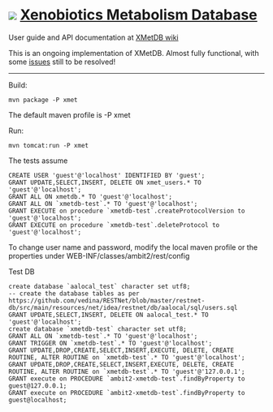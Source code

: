 <img src="http://www.xmetdb.org/xmetdb/images/logo.png"> [Xenobiotics Metabolism Database](http://www.xmetdb.org/xmetdb)
=============

User guide and API documentation at [XMetDB wiki](http://www.xmetdb.org/wiki/Main_Page)

This is an ongoing implementation of XMetDB.  Almost fully functional, with some [issues](https://github.com/xmetdb/xmetdb-server/issues) still to be resolved!

--------
Build: 

    mvn package -P xmet

The default maven profile is -P xmet

Run: 

    mvn tomcat:run -P xmet

The tests assume
 
    CREATE USER 'guest'@'localhost' IDENTIFIED BY 'guest';
    GRANT UPDATE,SELECT,INSERT, DELETE ON xmet_users.* TO 'guest'@'localhost';
    GRANT ALL ON xmetdb.* TO 'guest'@'localhost';
    GRANT ALL ON `xmetdb-test`.* TO 'guest'@'localhost';
    GRANT EXECUTE on procedure `xmetdb-test`.createProtocolVersion to 'guest'@'localhost';
    GRANT EXECUTE on procedure `xmetdb-test`.deleteProtocol to 'guest'@'localhost';
    

To change user name and password, modify the local maven profile or the properties under WEB-INF/classes/ambit2/rest/config

Test DB
    
    create database `aalocal_test` character set utf8;
    -- create the database tables as per https://github.com/vedina/RESTNet/blob/master/restnet-db/src/main/resources/net/idea/restnet/db/aalocal/sql/users.sql
    GRANT UPDATE,SELECT,INSERT, DELETE ON aalocal_test.* TO 'guest'@'localhost';
    create database `xmetdb-test` character set utf8;
    GRANT ALL ON `xmetdb-test`.* TO 'guest'@'localhost';
    GRANT TRIGGER ON `xmetdb-test`.* TO 'guest'@'localhost';
    GRANT UPDATE,DROP,CREATE,SELECT,INSERT,EXECUTE, DELETE, CREATE ROUTINE, ALTER ROUTINE on `xmetdb-test`.* TO 'guest'@'localhost';
    GRANT UPDATE,DROP,CREATE,SELECT,INSERT,EXECUTE, DELETE, CREATE ROUTINE, ALTER ROUTINE on `xmetdb-test`.* TO 'guest'@'127.0.0.1';
    GRANT execute on PROCEDURE `ambit2-xmetdb-test`.findByProperty to guest@127.0.0.1;
    GRANT execute on PROCEDURE `ambit2-xmetdb-test`.findByProperty to guest@localhost;
